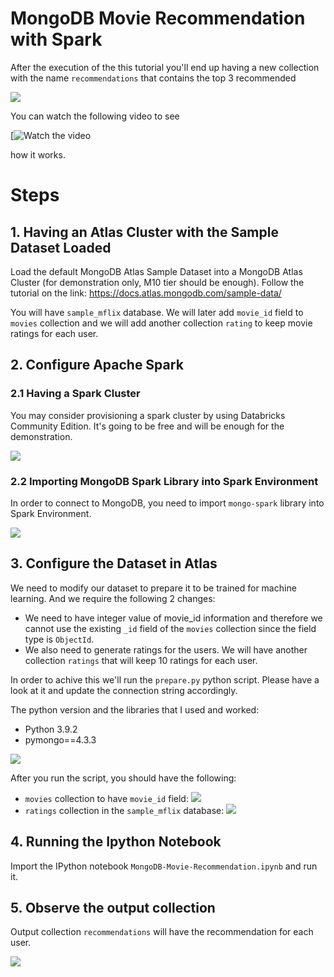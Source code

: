 # MongoDB Movie Recommendation with Spark

After the execution of the this tutorial you'll end up having a new collection with the name `recommendations` that contains the top 3 recommended

![](screenshots/recommendations-collection.png)

You can watch the following video to see

[![Watch the video](https://github.com/afsungur/mongodb-spark-movie-recommendation/assets/2204667/22dd6c8a-8e3b-4ae6-af3b-decd10f069a6)



 how it works.

# Steps

## 1. Having an Atlas Cluster with the Sample Dataset Loaded

Load the default MongoDB Atlas Sample Dataset into a MongoDB Atlas Cluster (for demonstration only, M10 tier should be enough). Follow the tutorial on the link: https://docs.atlas.mongodb.com/sample-data/

You will have `sample_mflix` database. We will later add `movie_id` field to `movies` collection and we will add another collection `rating` to keep movie ratings for each user.

## 2. Configure Apache Spark

### 2.1 Having a Spark Cluster

You may consider provisioning a spark cluster by using Databricks Community Edition. It's going to be free and will be enough for the demonstration.

![](screenshots/databricks-community-spark.png)

### 2.2 Importing MongoDB Spark Library into Spark Environment

In order to connect to MongoDB, you need to import `mongo-spark` library into Spark Environment.

![](screenshots/mongo-spark-import.png)

## 3. Configure the Dataset in Atlas

We need to modify our dataset to prepare it to be trained for machine learning. And we require the following 2 changes:

- We need to have integer value of movie_id information and therefore we cannot use the existing `_id` field of the `movies` collection since the field type is `ObjectId`.
- We also need to generate ratings for the users. We will have another collection `ratings` that will keep 10 ratings for each user.

In order to achive this we'll run the `prepare.py` python script. Please have a look at it and update the connection string accordingly.

The python version and the libraries that I used and worked:
- Python 3.9.2
- pymongo==4.3.3

![](screenshots/ratings-population.png)

After you run the script, you should have the following:

- `movies` collection to have `movie_id` field:
![](screenshots/movies-collection.png)
- `ratings` collection in the `sample_mflix` database:
![](screenshots/ratings-collection.png)

## 4. Running the Ipython Notebook

Import the IPython notebook `MongoDB-Movie-Recommendation.ipynb` and run it. 

## 5. Observe the output collection

Output collection `recommendations` will have the recommendation for each user.

![](screenshots/recommendations-collection.png)
